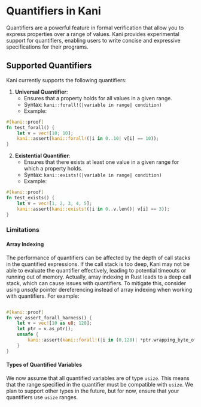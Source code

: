 # Quantifiers in Kani

Quantifiers are a powerful feature in formal verification that allow you to express properties over a range of values. Kani provides experimental support for quantifiers, enabling users to write concise and expressive specifications for their programs.

## Supported Quantifiers

Kani currently supports the following quantifiers:

1. **Universal Quantifier**:
   - Ensures that a property holds for all values in a given range.
   - Syntax: `kani::forall!(|variable in range| condition)`
   - Example:

```rust
#[kani::proof]
fn test_forall() {
    let v = vec![10; 10];
    kani::assert(kani::forall!(|i in 0..10| v[i] == 10));
}
```

2. **Existential Quantifier**:
   - Ensures that there exists at least one value in a given range for which a property holds.
   - Syntax: `kani::exists!(|variable in range| condition)`
   - Example:

```rust
#[kani::proof]
fn test_exists() {
    let v = vec![1, 2, 3, 4, 5];
    kani::assert(kani::exists!(|i in 0..v.len()| v[i] == 3));
}
```

### Limitations

#### Array Indexing

The performance of quantifiers can be affected by the depth of call stacks in the quantified expressions. If the call stack is too deep, Kani may not be able to evaluate the quantifier effectively, leading to potential timeouts or running out of memory. Actually, array indexing in Rust leads to a deep call stack, which can cause issues with quantifiers. To mitigate this, consider using *unsafe* pointer dereferencing instead of array indexing when working with quantifiers. For example:

```rust

#[kani::proof]
fn vec_assert_forall_harness() {
    let v = vec![10 as u8; 128];
    let ptr = v.as_ptr();
    unsafe {
        kani::assert(kani::forall!(|i in (0,128)| *ptr.wrapping_byte_offset(i as isize) == 10), "");
    }
}
```

#### Types of Quantified Variables

We now assume that all quantified variables are of type `usize`. This means that the range specified in the quantifier must be compatible with `usize`.
 We plan to support other types in the future, but for now, ensure that your quantifiers use `usize` ranges.
